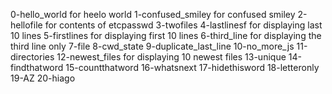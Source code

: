 0-hello_world for heelo world
1-confused_smiley  for confused smiley
2-hellofile for contents of etcpasswd 
3-twofiles
4-lastlinesf  for displaying last 10  lines
5-firstlines for displaying first 10 lines
6-third_line for displaying the third line only
7-file
8-cwd_state
9-duplicate_last_line
10-no_more_js
11-directories
12-newest_files for displaying 10 newest files
13-unique
14-findthatword
15-countthatword
16-whatsnext
17-hidethisword
18-letteronly
19-AZ
20-hiago  
